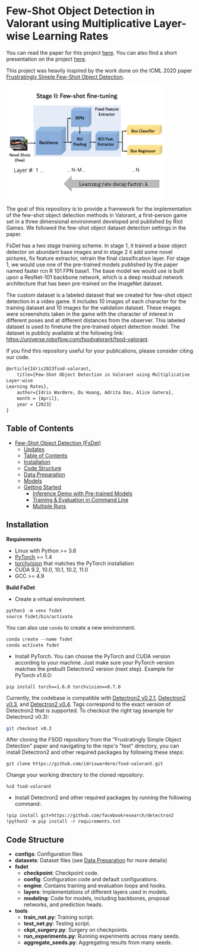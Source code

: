 # Few-Shot Object Detection in Valorant using Multiplicative Layer-wise Learning Rates

You can read the paper for this project [here](https://github.com/idriswardere/fsod-valorant/blob/master/project-report.pdf). You can also find a short presentation on the project [here](https://www.youtube.com/watch?v=UazlfWkqwDA).

This project was heavily inspired by the work done on the ICML 2020 paper
[Frustratingly Simple Few-Shot Object Detection](https://arxiv.org/abs/2003.06957).

![MLLR Figure](https://github.com/idriswardere/fsod-valorant/blob/master/idlspaperfig.png?raw=true)

The goal of this repository is to provide a framework for the implementation of the few-shot object detection methods in Valorant, a first-person game set in a three dimensional environment developed and published by Riot Games. We followed the few-shot object dataset detection settings in the paper.

FsDet has a two stage training scheme. In stage 1, it trained a base object detector on abundant base images and in stage 2 it add some novel pictures, fix feature extractor, retrain the final classification layer. For stage 1, we would use one of the pre-trained models published by the paper named faster rcn R 101 FPN base1. The base model we would use is built upon a ResNet-101 backbone network, which is a deep residual network architecture that has been pre-trained on the ImageNet dataset.

The custom dataset is a labeled dataset that we created for few-shot object detection in a video game. It includes 10 images of each character for the training dataset and 10 images for the validation dataset. These images were screenshots taken in the game with the character of interest in different poses and at different distances from the observer. This labeled dataset is used to finetune the pre-trained object detection model. The dataset is publicly available at the following link: https://universe.roboflow.com/fsodvalorant/fsod-valorant.


If you find this repository useful for your publications, please consider citing our code.

```angular2html
@article{Idris2023fsod-valorant,
    title={Few-Shot Object Detection in Valorant using Multiplicative Layer-wise
Learning Rates}, 
    author={Idris Wardere, Du Huang, Adrita Das, Alice Gatera},
    month = {April},
    year = {2023}
}
```

## Table of Contents
- [Few-Shot Object Detection (FsDet)](#few-shot-object-detection-fsdet)
  - [Updates](#updates)
  - [Table of Contents](#table-of-contents)
  - [Installation](#installation)
  - [Code Structure](#code-structure)
  - [Data Preparation](#data-preparation)
  - [Models](#models)
  - [Getting Started](#getting-started)
    - [Inference Demo with Pre-trained Models](#inference-demo-with-pre-trained-models)
    - [Training & Evaluation in Command Line](#training--evaluation-in-command-line)
    - [Multiple Runs](#multiple-runs)


## Installation

**Requirements**

* Linux with Python >= 3.6
* [PyTorch](https://pytorch.org/get-started/locally/) >= 1.4
* [torchvision](https://github.com/pytorch/vision/) that matches the PyTorch installation
* CUDA 9.2, 10.0, 10.1, 10.2, 11.0
* GCC >= 4.9

**Build FsDet**
* Create a virtual environment.
```angular2html
python3 -m venv fsdet
source fsdet/bin/activate
```
You can also use `conda` to create a new environment.
```angular2html
conda create --name fsdet
conda activate fsdet
```
* Install PyTorch. You can choose the PyTorch and CUDA version according to your machine. Just make sure your PyTorch version matches the prebuilt Detectron2 version (next step). Example for PyTorch v1.6.0:
```angular2html
pip install torch==1.6.0 torchvision==0.7.0
```
Currently, the codebase is compatible with [Detectron2 v0.2.1](https://github.com/facebookresearch/detectron2/releases/tag/v0.2.1), [Detectron2 v0.3](https://github.com/facebookresearch/detectron2/releases/tag/v0.3), and [Detectron2 v0.4](https://github.com/facebookresearch/detectron2/releases/tag/v0.4). Tags correspond to the exact version of Detectron2 that is supported. To checkout the right tag (example for Detectron2 v0.3):
```bash
git checkout v0.3
```

After cloning the FSOD repository from the "Frustratingly Simple Object Detection" paper and navigating to the repo's "test" directory, you can install Detectron2 and other required packages by following these steps:
```angular2html
git clone https://github.com/idriswardere/fsod-valorant.git
```
Change your working directory to the cloned repository:
```angular2html
%cd fsod-valorant
```
* Install Detectron2 and other required packages by running the following command:.
```angular2html
!pip install git+https://github.com/facebookresearch/detectron2
!python3 -m pip install -r requirements.txt
```

## Code Structure
- **configs**: Configuration files
- **datasets**: Dataset files (see [Data Preparation](#data-preparation) for more details)
- **fsdet**
  - **checkpoint**: Checkpoint code.
  - **config**: Configuration code and default configurations.
  - **engine**: Contains training and evaluation loops and hooks.
  - **layers**: Implementations of different layers used in models.
  - **modeling**: Code for models, including backbones, proposal networks, and prediction heads.
- **tools**
  - **train_net.py**: Training script.
  - **test_net.py**: Testing script.
  - **ckpt_surgery.py**: Surgery on checkpoints.
  - **run_experiments.py**: Running experiments across many seeds.
  - **aggregate_seeds.py**: Aggregating results from many seeds.
